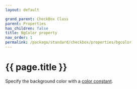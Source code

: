 ```yaml
---
layout: default

grand_parent: CheckBox Class
parent: Properties
has_children: false
title: BgColor property
nav_order: 1
permalink: /package/standard/checkbox/properties/bgcolor
---
```

# {{ page.title }}

Specify the background color with a [color constant]().